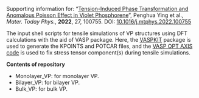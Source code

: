Supporting information for: “[Tension-Induced Phase Transformation and Anomalous Poisson Effect in Violet Phosphorene](https://www.sciencedirect.com/science/article/abs/pii/S2542529322001535)”, Penghua Ying et al., *Mater. Today Phys.*, **2022**, 27, 100755. DOI: [10.1016/j.mtphys.2022.100755](https://doi.org/10.1016/j.mtphys.2022.100755)

The input shell scripts for tensile simulations of VP structures using DFT calculations with the aid of VASP package. Here, the [VASPKIT](https://vaspkit.com) package is used  to generate the KPOINTS and POTCAR files, and the [VASP OPT AXIS code](https://github.com/Chengcheng-Xiao/VASP_OPT_AXIS) is used to  fix stress tensor component(s) during tensile simulations.

**Contents of repository**

- Monolayer_VP: for monolayer VP.
- Bilayer_VP: for bilayer VP.
- Bulk_VP: for bulk VP.

